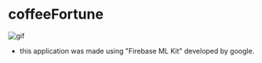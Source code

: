 # coffeeFortune
![gif](https://user-images.githubusercontent.com/50170946/89789548-6867da00-db29-11ea-856b-5003c727b6fa.gif)

* this application was made using "Firebase ML Kit" developed by google.
